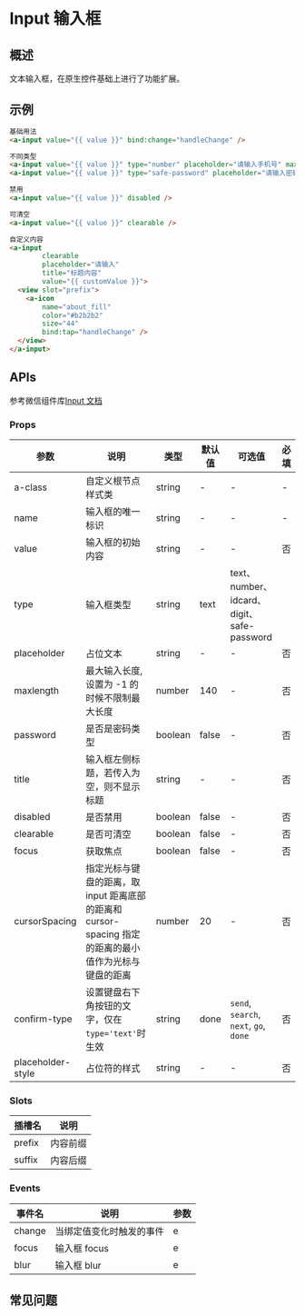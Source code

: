 # Input 输入框

## 概述

文本输入框，在原生控件基础上进行了功能扩展。

## 示例

```html
基础用法
<a-input value="{{ value }}" bind:change="handleChange" />

不同类型
<a-input value="{{ value }}" type="number" placeholder="请输入手机号" maxlength="{{ 11 }}" />
<a-input value="{{ value }}" type="safe-password" placeholder="请输入密码" focus />

禁用
<a-input value="{{ value }}" disabled />

可清空
<a-input value="{{ value }}" clearable />

自定义内容
<a-input 
        clearable
        placeholder="请输入"
        title="标题内容"
        value="{{ customValue }}">
  <view slot="prefix">
    <a-icon
        name="about_fill"
        color="#b2b2b2"
        size="44"
        bind:tap="handleChange" />
  </view>
</a-input>
```

## APIs

参考微信组件库[Input 文档](https://developers.weixin.qq.com/miniprogram/dev/component/input.html)

### Props

| 参数              | 说明                                              | 类型    | 默认值 | 可选值                                     | 必填 |
| ----------------- | ------------------------------------------------- | ------- | ------ | ------------------------------------------ | ---- |
| a-class           | 自定义根节点样式类                                | string  | -      | -                                          | -    |
| name              | 输入框的唯一标识                                  | string  | -      | -                                          | -    |
| value             | 输入框的初始内容                                  | string  | -      | -                                          | 否   |
| type              | 输入框类型                                        | string  | text   | text、number、idcard、digit、safe-password |
| placeholder       | 占位文本                                          | string  | -      | -                                          | 否   |
| maxlength         | 最大输入长度,设置为 -1 的时候不限制最大长度       | number  | 140    | -                                          | 否   |
| password          | 是否是密码类型                                    | boolean | false  | -                                          | 否   |
| title          | 输入框左侧标题，若传入为空，则不显示标题                   | string | -  | -                                          | 否   |
| disabled          | 是否禁用                                          | boolean | false  | -                                          | 否   |
| clearable         | 是否可清空                                        | boolean | false  | -                                          | 否   |
| focus             | 获取焦点                                          | boolean | false  | -                                          | 否   |
| cursorSpacing     | 指定光标与键盘的距离，取 input 距离底部的距离和 cursor-spacing 指定的距离的最小值作为光标与键盘的距离                                          | number | 20  | -                                          | 否   |
| confirm-type      | 设置键盘右下角按钮的文字，仅在`type='text'`时生效 | string  | done   | `send`, `search`, `next`, `go`, `done`             | 否   |
| placeholder-style | 占位符的样式                                      | string  | -      | -                                          | 否   |

### Slots

| 插槽名    | 说明                                                 |
| --------- | ---------------------------------------------------- |
| prefix    | 内容前缀                               |
| suffix   | 内容后缀                                             |

### Events

| 事件名 | 说明                     | 参数 |
| ------ | ------------------------ | ---- |
| change | 当绑定值变化时触发的事件 | e    |
| focus  | 输入框 focus             | e    |
| blur   | 输入框 blur              | e    |

## 常见问题
